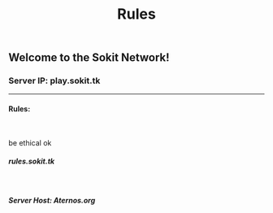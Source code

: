 <header>
	<h1>Rules<h1>
</header>
<h2>Welcome to the Sokit Network!<br><h3>Server IP: play.sokit.tk</h3>
	<hr>
		<h4>Rules:</h4><br><p>be ethical ok</p>
	<h5>rules.sokit.tk</h1>
	<br>
	<h5>Server Host: Aternos.org<h5>
	
